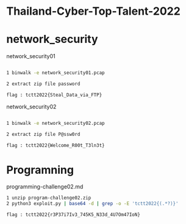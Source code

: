 # Thailand-Cyber-Top-Talent-2022
# network_security

network_security01
```bash

1 binwalk -e network_security01.pcap

2 extract zip file password

flag : tctt2022{Steal_Data_via_FTP}
```

network_security02
```bash

1 binwalk -e network_security02.pcap

2 extract zip file P@ssw0rd

flag : tctt2022{Welcome_R00t_T3ln3t}
```

# Programning


programming-challenge02.md
```bash
1 unzip program-challenge02.zip
2 python3 exploit.py | base64 -d | grep -o -E 'tctt2022{(.*?)}'

flag : tctt2022{r3P37i7Iv3_745K5_N33d_4U7Om47IoN}
```
